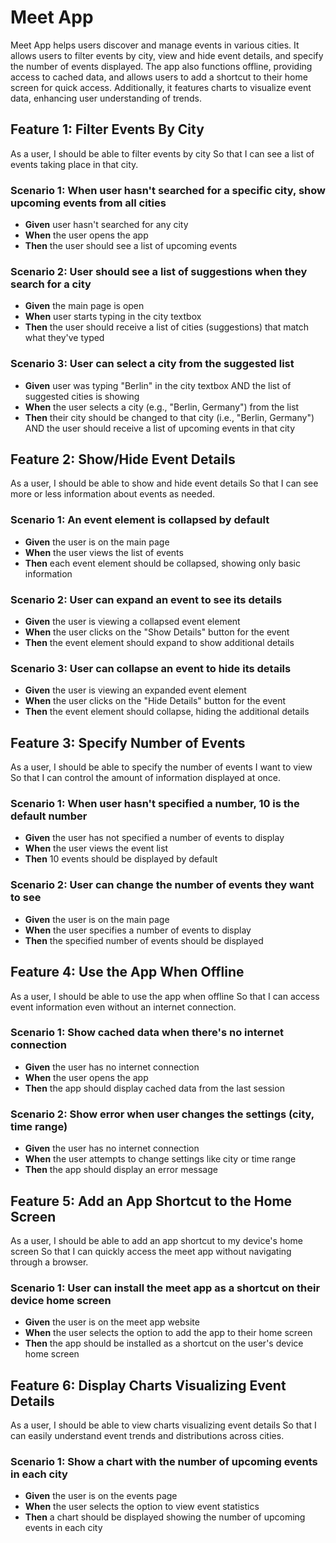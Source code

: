 # Meet App 

Meet App helps users discover and manage events in various cities. It allows users to filter events by city, view and hide event details, and specify the number of events displayed. The app also functions offline, providing access to cached data, and allows users to add a shortcut to their home screen for quick access. Additionally, it features charts to visualize event data, enhancing user understanding of trends.


## Feature 1: Filter Events By City

As a user,
I should be able to filter events by city
So that I can see a list of events taking place in that city.

### Scenario 1: When user hasn't searched for a specific city, show upcoming events from all cities
- **Given** user hasn't searched for any city  
- **When** the user opens the app  
- **Then** the user should see a list of upcoming events  

### Scenario 2: User should see a list of suggestions when they search for a city
- **Given** the main page is open  
- **When** user starts typing in the city textbox  
- **Then** the user should receive a list of cities (suggestions) that match what they've typed  

### Scenario 3: User can select a city from the suggested list
- **Given** user was typing "Berlin" in the city textbox AND the list of suggested cities is showing  
- **When** the user selects a city (e.g., "Berlin, Germany") from the list  
- **Then** their city should be changed to that city (i.e., "Berlin, Germany") AND the user should receive a list of upcoming events in that city  


## Feature 2: Show/Hide Event Details

As a user,
I should be able to show and hide event details
So that I can see more or less information about events as needed.

### Scenario 1: An event element is collapsed by default
- **Given** the user is on the main page  
- **When** the user views the list of events  
- **Then** each event element should be collapsed, showing only basic information  

### Scenario 2: User can expand an event to see its details
- **Given** the user is viewing a collapsed event element  
- **When** the user clicks on the "Show Details" button for the event  
- **Then** the event element should expand to show additional details  

### Scenario 3: User can collapse an event to hide its details
- **Given** the user is viewing an expanded event element  
- **When** the user clicks on the "Hide Details" button for the event  
- **Then** the event element should collapse, hiding the additional details  


## Feature 3: Specify Number of Events

As a user,
I should be able to specify the number of events I want to view
So that I can control the amount of information displayed at once.

### Scenario 1: When user hasn't specified a number, 10 is the default number
- **Given** the user has not specified a number of events to display  
- **When** the user views the event list  
- **Then** 10 events should be displayed by default  

### Scenario 2: User can change the number of events they want to see
- **Given** the user is on the main page  
- **When** the user specifies a number of events to display  
- **Then** the specified number of events should be displayed


## Feature 4: Use the App When Offline

As a user,
I should be able to use the app when offline
So that I can access event information even without an internet connection.

### Scenario 1: Show cached data when there's no internet connection
- **Given** the user has no internet connection  
- **When** the user opens the app  
- **Then** the app should display cached data from the last session  

### Scenario 2: Show error when user changes the settings (city, time range)
- **Given** the user has no internet connection  
- **When** the user attempts to change settings like city or time range  
- **Then** the app should display an error message  


## Feature 5: Add an App Shortcut to the Home Screen

As a user,
I should be able to add an app shortcut to my device's home screen
So that I can quickly access the meet app without navigating through a browser.

### Scenario 1: User can install the meet app as a shortcut on their device home screen
- **Given** the user is on the meet app website  
- **When** the user selects the option to add the app to their home screen  
- **Then** the app should be installed as a shortcut on the user's device home screen 


## Feature 6: Display Charts Visualizing Event Details

As a user,
I should be able to view charts visualizing event details
So that I can easily understand event trends and distributions across cities.

### Scenario 1: Show a chart with the number of upcoming events in each city
- **Given** the user is on the events page  
- **When** the user selects the option to view event statistics  
- **Then** a chart should be displayed showing the number of upcoming events in each city 
